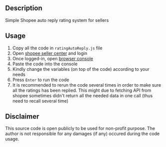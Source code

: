## Description

Simple Shopee auto reply rating system for sellers

## Usage

1. Copy all the code in ```ratingAutoReply.js``` file
2. Open [shopee seller center](https://seller.shopee.com.my/) and login
3. Once logged-in, open [browser console](https://support.airtable.com/hc/en-us/articles/232313848-How-to-open-the-developer-console#:~:text=To%20open%20the%20developer%20console%20window%20on%20Chrome%2C%20use%20the,then%20select%20%22Developer%20Tools.%22)
4. Paste the code into the console
5. Kindly change the variables (on top of the code) according to your needs
6. Press ```Enter``` to run the code
7. It is recommended to rerun the code several times in order to make sure all the ratings has been replied. This might due to fetching API from shopee sometimes didn't return all the needed data in one call (thus need to recall several time)

## Disclaimer
This source code is open publicly to be used for non-profit purpose. The author is not responsible for any damages (if any) occured during the code usage.
